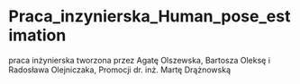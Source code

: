 # Praca_inzynierska_Human_pose_estimation
praca inżynierska tworzona przez Agatę Olszewska, Bartosza Oleksę i Radosława Olejniczaka, Promocji dr. inż. Martę Drążnowską
